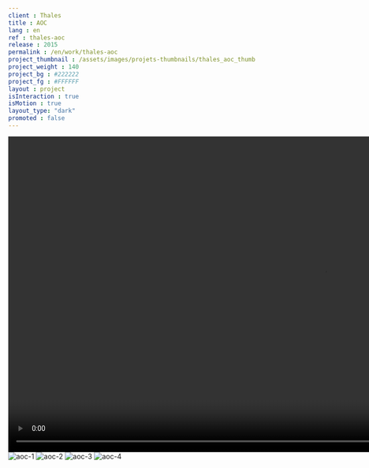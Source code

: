 ```yaml
---
client : Thales
title : AOC
lang : en
ref : thales-aoc
release : 2015
permalink : /en/work/thales-aoc
project_thumbnail : /assets/images/projets-thumbnails/thales_aoc_thumb.webp
project_weight : 140
project_bg : #222222
project_fg : #FFFFFF
layout : project
isInteraction : true
isMotion : true
layout_type: "dark"
promoted : false
---
```


<video src="/assets/images/projets/aoc/aoc.mp4" autoplay loop muted width="1280"></video>
![aoc-1](/assets/images/projets/aoc/aoc-01.webp)
![aoc-2](/assets/images/projets/aoc/aoc-02.webp)
![aoc-3](/assets/images/projets/aoc/aoc-03.webp)
![aoc-4](/assets/images/projets/aoc/aoc-04.webp)
